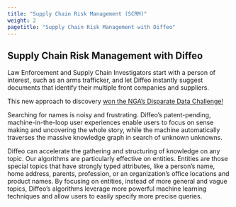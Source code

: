 ```yaml
---
title: "Supply Chain Risk Management (SCRM)"
weight: 2
pagetitle: "Supply Chain Risk Management with Diffeo"
---
```


## Supply Chain Risk Management with Diffeo

Law Enforcement and Supply Chain Investigators start with a person of interest, such as an arms trafficker, and let Diffeo instantly suggest documents that identify their multiple front companies and suppliers.

This new approach to discovery [won the NGA’s Disparate Data Challenge!][diffeoapproach]

Searching for names is noisy and frustrating. Diffeo’s patent-pending, machine-in-the-loop user experiences enable users to focus on sense making and uncovering the whole story, while the machine automatically traverses the massive knowledge graph in search of unknown unknowns.

Diffeo can accelerate the gathering and structuring of knowledge on any topic. Our algorithms are particularly effective on entities. Entities are those special topics that have strongly typed attributes, like a person’s name, home address, parents, profession, or an organization’s office locations and product names. By focusing on entities, instead of more general and vague topics, Diffeo’s algorithms leverage more powerful machine learning techniques and allow users to easily specify more precise queries.

[diffeoapproach]: http://www.marketwired.com/press-release/diffeo-wins-grand-prize-in-ngas-disparate-data-challenge-2170277.htm
